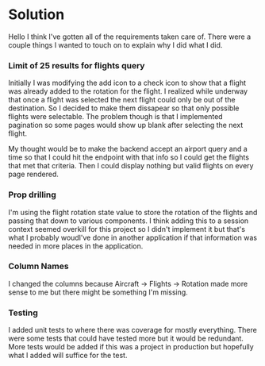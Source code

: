 # Solution

Hello I think I've gotten all of the requirements taken care of. There were a couple things I wanted to touch on to explain why I did what I did.

### Limit of 25 results for flights query
Initially I was modifying the add icon to a check icon to show that a flight was already added to the rotation for the flight. I realized while underway that once a flight was selected the next flight could only be out of the destination. So I decided to make them dissapear so that only possible flights were  selectable. The problem though is that I implemented pagination so some pages would show up blank after selecting the next flight. 

My thought would be to make the backend accept an airport query and a time so that I could hit the endpoint with that info so I could get the flights that met that criteria. Then I could display nothing but valid flights on every page rendered.

### Prop drilling 
I'm using the flight rotation state value to store the rotation of the flights and passing that down to various components. I think adding this to a session context seemed overkill for this project so I didn't implement it but that's what I probably woudl've done in another application if that information was needed in more places in the application.

### Column Names
I changed the columns because Aircraft -> Flights -> Rotation made more sense to me but there might be something I'm missing.

### Testing 
I added unit tests to where there was coverage for mostly everything. There were some tests that could have tested more but it would be redundant. More tests would be added if this was a project in production but hopefully what I added will suffice for the test. 

